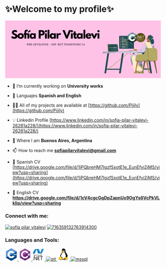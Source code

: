 
# ✨Welcome to my profile✨


![Logo](https://raw.githubusercontent.com/Piiily/Piiily/f811dc9c7311d277bf18194f6d4f088ae50a6ad2/Portada%20CV.png)

- 🔭 I’m currently working on **University works**

- 🌱 Languajes **Spanish and English**

- 👨‍💻 All of my projects are available at [https://github.com/Piiily](https://github.com/Piiily)

- 💡 Linkedin Profile [https://www.linkedin.com/in/sofía-pilar-vitalevi-26281a228/](https://www.linkedin.com/in/sofía-pilar-vitalevi-26281a228/)

- 📍 Where I am **Buenos Aires, Argentina**

- 📫 How to reach me **sofiapilarvitalevi@gmail.com**

- 💚 Spanish CV [https://drive.google.com/file/d/1iPQbreHM7IgzfSxotE1e_EunEfyi2iMS/view?usp=sharing](https://drive.google.com/file/d/1iPQbreHM7IgzfSxotE1e_EunEfyi2iMS/view?usp=sharing)

- 💛 English CV **https://drive.google.com/file/d/1cV4cgcGqDpZapnUx9OgYs6VcPkVLkIip/view?usp=sharing**

<h3 align="left">Connect with me:</h3>
<p align="left">
<a href="https://linkedin.com/in/sofía pilar vitalevi" target="blank"><img align="center" src="https://raw.githubusercontent.com/rahuldkjain/github-profile-readme-generator/master/src/images/icons/Social/linked-in-alt.svg" alt="sofía pilar vitalevi" height="30" width="40" /></a>
<a href="https://discord.gg/716359132763914300" target="blank"><img align="center" src="https://raw.githubusercontent.com/rahuldkjain/github-profile-readme-generator/master/src/images/icons/Social/discord.svg" alt="716359132763914300" height="30" width="40" /></a>
</p>

<h3 align="left">Languages and Tools:</h3>
<p align="left"> <a href="https://www.w3schools.com/cpp/" target="_blank" rel="noreferrer"> <img src="https://raw.githubusercontent.com/devicons/devicon/master/icons/cplusplus/cplusplus-original.svg" alt="cplusplus" width="40" height="40"/> </a> <a href="https://www.w3schools.com/cs/" target="_blank" rel="noreferrer"> <img src="https://raw.githubusercontent.com/devicons/devicon/master/icons/csharp/csharp-original.svg" alt="csharp" width="40" height="40"/> </a> <a href="https://dotnet.microsoft.com/" target="_blank" rel="noreferrer"> <img src="https://raw.githubusercontent.com/devicons/devicon/master/icons/dot-net/dot-net-original-wordmark.svg" alt="dotnet" width="40" height="40"/> </a> <a href="https://git-scm.com/" target="_blank" rel="noreferrer"> <img src="https://www.vectorlogo.zone/logos/git-scm/git-scm-icon.svg" alt="git" width="40" height="40"/> </a> <a href="https://www.linux.org/" target="_blank" rel="noreferrer"> <img src="https://raw.githubusercontent.com/devicons/devicon/master/icons/linux/linux-original.svg" alt="linux" width="40" height="40"/> </a> <a href="https://www.microsoft.com/en-us/sql-server" target="_blank" rel="noreferrer"> <img src="https://www.svgrepo.com/show/303229/microsoft-sql-server-logo.svg" alt="mssql" width="40" height="40"/> </a> </p>
